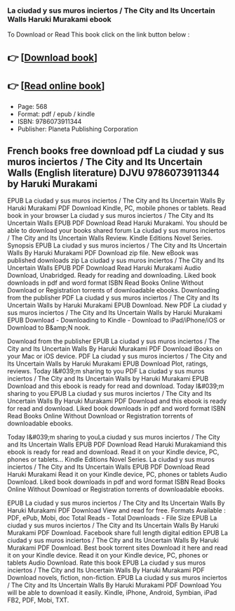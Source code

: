 ### La ciudad y sus muros inciertos / The City and Its Uncertain Walls Haruki Murakami ebook

To Download or Read This book click on the link button below :

## 👉  [**[Download book](http://filesbooks.info/download.php?group=book&from=github.com&id=710961&lnk=1063 "Download book")**]

## 👉  [**[Read online book](http://filesbooks.info/download.php?group=book&from=github.com&id=710961&lnk=1063 "Read online book")**]


* Page: 568
* Format: pdf / epub / kindle
* ISBN: 9786073911344
* Publisher: Planeta Publishing Corporation



## French books free download pdf La ciudad y sus muros inciertos / The City and Its Uncertain Walls (English literature) DJVU 9786073911344 by Haruki Murakami


EPUB La ciudad y sus muros inciertos / The City and Its Uncertain Walls By Haruki Murakami PDF Download Kindle, PC, mobile phones or tablets. Read book in your browser La ciudad y sus muros inciertos / The City and Its Uncertain Walls EPUB PDF Download Read Haruki Murakami. You should be able to download your books shared forum La ciudad y sus muros inciertos / The City and Its Uncertain Walls Review. Kindle Editions Novel Series. Synopsis EPUB La ciudad y sus muros inciertos / The City and Its Uncertain Walls By Haruki Murakami PDF Download zip file. New eBook was published downloads zip La ciudad y sus muros inciertos / The City and Its Uncertain Walls EPUB PDF Download Read Haruki Murakami Audio Download, Unabridged. Ready for reading and downloading. Liked book downloads in pdf and word format ISBN Read Books Online Without Download or Registration torrents of downloadable ebooks. Downloading from the publisher PDF La ciudad y sus muros inciertos / The City and Its Uncertain Walls by Haruki Murakami EPUB Download. New PDF La ciudad y sus muros inciertos / The City and Its Uncertain Walls by Haruki Murakami EPUB Download - Downloading to Kindle - Download to iPad/iPhone/iOS or Download to B&amp;amp;N nook.

Download from the publisher EPUB La ciudad y sus muros inciertos / The City and Its Uncertain Walls By Haruki Murakami PDF Download iBooks on your Mac or iOS device. PDF La ciudad y sus muros inciertos / The City and Its Uncertain Walls by Haruki Murakami EPUB Download Plot, ratings, reviews. Today I&amp;#039;m sharing to you PDF La ciudad y sus muros inciertos / The City and Its Uncertain Walls by Haruki Murakami EPUB Download and this ebook is ready for read and download. Today I&amp;#039;m sharing to you EPUB La ciudad y sus muros inciertos / The City and Its Uncertain Walls By Haruki Murakami PDF Download and this ebook is ready for read and download. Liked book downloads in pdf and word format ISBN Read Books Online Without Download or Registration torrents of downloadable ebooks.

Today I&amp;#039;m sharing to youLa ciudad y sus muros inciertos / The City and Its Uncertain Walls EPUB PDF Download Read Haruki Murakamiand this ebook is ready for read and download. Read it on your Kindle device, PC, phones or tablets... Kindle Editions Novel Series. La ciudad y sus muros inciertos / The City and Its Uncertain Walls EPUB PDF Download Read Haruki Murakami Read it on your Kindle device, PC, phones or tablets Audio Download. Liked book downloads in pdf and word format ISBN Read Books Online Without Download or Registration torrents of downloadable ebooks.

EPUB La ciudad y sus muros inciertos / The City and Its Uncertain Walls By Haruki Murakami PDF Download View and read for free. Formats Available : PDF, ePub, Mobi, doc Total Reads - Total Downloads - File Size EPUB La ciudad y sus muros inciertos / The City and Its Uncertain Walls By Haruki Murakami PDF Download. Facebook share full length digital edition EPUB La ciudad y sus muros inciertos / The City and Its Uncertain Walls By Haruki Murakami PDF Download. Best book torrent sites Download it here and read it on your Kindle device. Read it on your Kindle device, PC, phones or tablets Audio Download. Rate this book EPUB La ciudad y sus muros inciertos / The City and Its Uncertain Walls By Haruki Murakami PDF Download novels, fiction, non-fiction. EPUB La ciudad y sus muros inciertos / The City and Its Uncertain Walls By Haruki Murakami PDF Download You will be able to download it easily. Kindle, iPhone, Android, Symbian, iPad FB2, PDF, Mobi, TXT.





